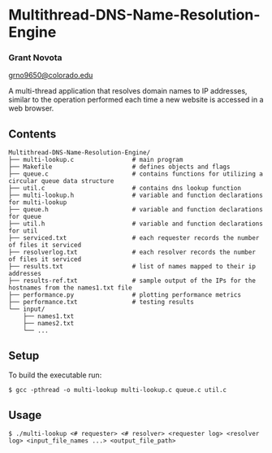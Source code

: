 # Multithread-DNS-Name-Resolution-Engine

### Grant Novota

grno9650@colorado.edu

A multi-thread application that resolves domain names to IP addresses, similar to the operation performed each time a new website is accessed in a web browser.

## Contents

```
Multithread-DNS-Name-Resolution-Engine/                 
├── multi-lookup.c                # main program
├── Makefile                      # defines objects and flags
├── queue.c                       # contains functions for utilizing a circular queue data structure
├── util.c                        # contains dns lookup function
├── multi-lookup.h                # variable and function declarations for multi-lookup
├── queue.h                       # variable and function declarations for queue
├── util.h                        # variable and function declarations for util
├── serviced.txt                  # each requester records the number of files it serviced
├── resolverlog.txt               # each resolver records the number of files it serviced
├── results.txt                   # list of names mapped to their ip addresses
├── results-ref.txt               # sample output of the IPs for the hostnames from the names1.txt file
├── performance.py                # plotting performance metrics
├── performance.txt               # testing results
└── input/
    ├── names1.txt
    ├── names2.txt
    └── ...
```

## Setup

To build the executable run:

`$ gcc -pthread -o multi-lookup multi-lookup.c queue.c util.c`

## Usage

`$ ./multi-lookup <# requester> <# resolver> <requester log> <resolver log> <input_file_names ...> <output_file_path>`